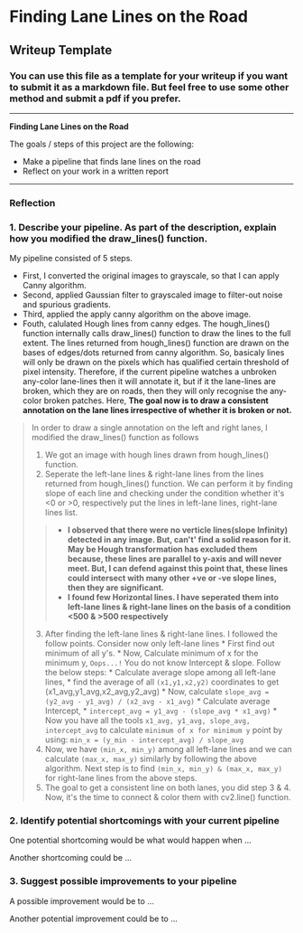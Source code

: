 # **Finding Lane Lines on the Road** 

## Writeup Template

### You can use this file as a template for your writeup if you want to submit it as a markdown file. But feel free to use some other method and submit a pdf if you prefer.

---

**Finding Lane Lines on the Road**

The goals / steps of this project are the following:
* Make a pipeline that finds lane lines on the road
* Reflect on your work in a written report


[//]: # (Image References)

[image1]: ./examples/grayscale.jpg "Grayscale"

---

### Reflection

### 1. Describe your pipeline. As part of the description, explain how you modified the draw_lines() function.

My pipeline consisted of 5 steps. 
* First, I converted the original images to grayscale, so that I can apply Canny algorithm.
* Second, applied Gaussian filter to grayscaled image to filter-out noise and spurious gradients.
* Third, applied the apply canny algorithm on the above image.
* Fouth, calulated Hough lines from canny edges. The hough_lines() function internally calls draw_lines() function to draw the   lines to the full extent. The lines returned from hough_lines() function are drawn on the bases of edges/dots
   returned from canny algorithm. So, basicaly lines will only be drawn on the pixels which has qualified certain threshold
   of pixel intensity. Therefore, if the current pipeline watches a unbroken any-color lane-lines then it will annotate
   it, but if it the lane-lines are broken, which they are on roads, then they will only recognise the any-color broken
   patches. Here, **The goal now is to draw a consistent annotation on the lane lines irrespective of whether it is broken or not.**
> In order to draw a single annotation on the left and right lanes, I modified the draw_lines() function as follows
> 1. We got an image with hough lines drawn from hough_lines() function. 
> 2. Seperate the left-lane lines & right-lane lines from the lines returned from hough_lines() function. We can perform 
   it by finding slope of each line and checking under the condition whether it's <0 or >0, respectively put the lines
   in left-lane lines, right-lane lines list.
>> *  **I observed that there were no verticle lines(slope Infinity) detected in any image. But, can't' find a solid reason           for it.
      May be Hough transformation has excluded them because, these lines are parallel to y-axis and will never meet.
      But, I can defend against this point that, these lines could intersect with many other +ve or -ve slope lines,
      then they are significant.**
>> * **I found few Horizontal lines. I have seperated them into left-lane lines & right-lane lines on the basis of a 
      condition <500 & >500 respectively**
> 3. After finding the left-lane lines & right-lane lines. I followed the follow points. Consider now only left-lane lines
    * First find out minimum of all y's.
    * Now, Calculate minimum of x for the minimum y, `Oops...!` You do not know Intercept & slope. Follow the below steps:
    * Calculate average slope among all left-lane lines,
        *  find the average of all `(x1,y1,x2,y2)` coordinates to get (x1_avg,y1_avg,x2_avg,y2_avg)
        *  Now, calculate `slope_avg = (y2_avg - y1_avg) / (x2_avg - x1_avg)`
    * Calculate average Intercept,
        *  `intercept_avg = y1_avg - (slope_avg * x1_avg)`
    * Now you have all the tools `x1_avg, y1_avg, slope_avg, intercept_avg` to calculate `minimum of x for minimum y` point by       using:
         `min_x = (y_min - intercept_avg) / slope_avg`
> 4. Now, we have `(min_x, min_y)` among all left-lane lines and we can calculate `(max_x, max_y)` similarly by following the
   above algorithm.
   Next step is to find `(min_x, min_y) & (max_x, max_y)` for right-lane lines from the above steps.
> 5. The goal to get a consistent line on both lanes, you did step 3 & 4.
   Now, it's the time to connect & color them with cv2.line() function.


### 2. Identify potential shortcomings with your current pipeline


One potential shortcoming would be what would happen when ... 

Another shortcoming could be ...


### 3. Suggest possible improvements to your pipeline

A possible improvement would be to ...

Another potential improvement could be to ...
